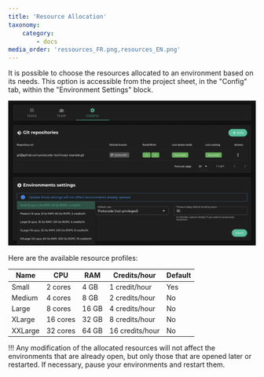 ```yaml
---
title: 'Resource Allocation'
taxonomy:
    category:
        - docs
media_order: 'ressources_FR.png,resources_EN.png'
---
```


It is possible to choose the resources allocated to an environment based on its needs. This option is accessible from the project sheet, in the "Config" tab, within the "Environment Settings" block.

![resources_EN](resources_EN.png "resources_EN")

Here are the available resource profiles:

| Name     | CPU        | RAM     | Credits/hour | Default |
|----------|------------|---------|--------------|---------|
| Small    | 2 cores    | 4 GB    | 1 credit/hour| Yes     |
| Medium   | 4 cores    | 8 GB    | 2 credits/hour| No     |
| Large    | 8 cores    | 16 GB   | 4 credits/hour| No     |
| XLarge   | 16 cores   | 32 GB   | 8 credits/hour| No     |
| XXLarge  | 32 cores   | 64 GB   | 16 credits/hour| No     |

!!! Any modification of the allocated resources will not affect the environments that are already open, but only those that are opened later or restarted. If necessary, pause your environments and restart them.
